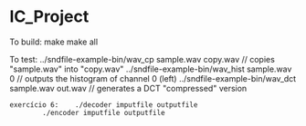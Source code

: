 # IC_Project

To build:
	make
	make all

To test:
	../sndfile-example-bin/wav_cp sample.wav copy.wav // copies "sample.wav" into "copy.wav"
	../sndfile-example-bin/wav_hist sample.wav 0 // outputs the histogram of channel 0 (left)
	../sndfile-example-bin/wav_dct sample.wav out.wav // generates a DCT "compressed" version
	
	
	exercício 6: 	./decoder imputfile outputfile
			./encoder imputfile outputfile
